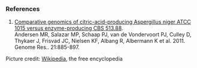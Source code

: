 ### References

1.  [Comparative genomics of citric-acid-producing Aspergillus niger
    ATCC 1015 versus enzyme-producing CBS
    513.88](http://europepmc.org/abstract/MED/21543515).\
    Andersen MR, Salazar MP, Schaap PJ, van de Vondervoort PJ, Culley D,
    Thykaer J, Frisvad JC, Nielsen KF, Albang R, Albermann K et
    al. 2011. Genome Res.. 21:885-897.

Picture credit:
[Wikipedia](https://commons.wikimedia.org/wiki/File:Aspergillus_niger_Micrograph.jpg),
the free encyclopedia
